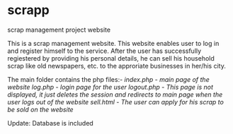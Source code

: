# scrapp
scrap management project website

This is a scrap management website. This website enables user to log in and register himself to the service.
After the user has successfully regiestered by providing his personal details, he can sell his household scrap like old newspapers, etc. to the approriate businesses in her/his city.

The main folder contains the php files:-
*index.php - main page of the website
log.php - login page for the user
logout.php - This page is not displayed, it just deletes the session and redirects to main page when the user logs out of the website
sell.html - The user can apply for his scrap to be sold on the website*

Update:
Database is included
